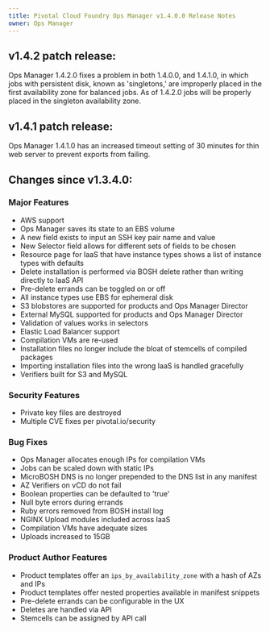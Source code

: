 ```yaml
---
title: Pivotal Cloud Foundry Ops Manager v1.4.0.0 Release Notes
owner: Ops Manager
---
```


## v1.4.2 patch release:

Ops Manager 1.4.2.0 fixes a problem in both 1.4.0.0, and 1.4.1.0, in which jobs with persistent disk, known as 'singletons,' are improperly placed in the first availability zone for balanced jobs. As of 1.4.2.0 jobs will be properly placed in the singleton availability zone.

## v1.4.1 patch release:

Ops Manager 1.4.1.0 has an increased timeout setting of 30 minutes for thin web server to prevent exports from failing.

## Changes since v1.3.4.0:

### Major Features

* AWS support
* Ops Manager saves its state to an EBS volume
* A new field exists to input an SSH key pair name and value
* New Selector field allows for different sets of fields to be chosen
* Resource page for IaaS that have instance types shows a list of instance types with defaults
* Delete installation is performed via BOSH delete rather than writing directly to IaaS API
* Pre-delete errands can be toggled on or off
* All instance types use EBS for ephemeral disk
* S3 blobstores are supported for products and Ops Manager Director
* External MySQL supported for products and Ops Manager Director
* Validation of values works in selectors
* Elastic Load Balancer support
* Compilation VMs are re-used
* Installation files no longer include the bloat of stemcells of compiled packages
* Importing installation files into the wrong IaaS is handled gracefully
* Verifiers built for S3 and MySQL

### Security Features

* Private key files are destroyed
* Multiple CVE fixes per pivotal.io/security

### Bug Fixes

* Ops Manager allocates enough IPs for compilation VMs
* Jobs can be scaled down with static IPs
* MicroBOSH DNS is no longer prepended to the DNS list in any manifest
* AZ Verifiers on vCD do not fail
* Boolean properties can be defaulted to 'true'
* Null byte errors during errands
* Ruby errors removed from BOSH install log
* NGINX Upload modules included across IaaS
* Compilation VMs have adequate sizes
* Uploads increased to 15GB

### Product Author Features

* Product templates offer an `ips_by_availability_zone` with a hash of AZs and IPs
* Product templates offer nested properties available in manifest snippets
* Pre-delete errands can be configurable in the UX
* Deletes are handled via API
* Stemcells can be assigned by API call
